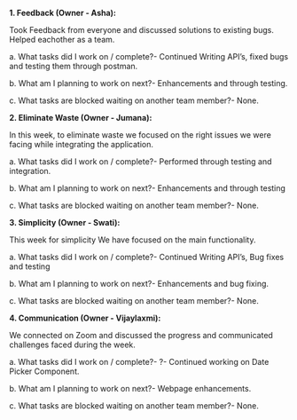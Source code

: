 **1. Feedback (Owner - Asha):**

Took Feedback from everyone and discussed solutions to existing bugs. Helped eachother as a team.

a. What tasks did I work on / complete?- Continued Writing API’s, fixed bugs and testing them through postman.

b. What am I planning to work on next?- Enhancements and through testing.

c. What tasks are blocked waiting on another team member?- None.

**2. Eliminate Waste (Owner - Jumana):**

 In this week, to eliminate waste we focused on the right issues we were facing while integrating the application.

a. What tasks did I work on / complete?- Performed through testing and integration.

b. What am I planning to work on next?- Enhancements and through testing

c. What tasks are blocked waiting on another team member?- None.

**3. Simplicity (Owner - Swati):**

This week for simplicity We have focused on the main functionality.

a. What tasks did I work on / complete?- Continued Writing API’s, Bug fixes and testing

b. What am I planning to work on next?- Enhancements and bug fixing.

c. What tasks are blocked waiting on another team member?- None.

**4. Communication (Owner - Vijaylaxmi):**

We connected on Zoom and discussed the progress and communicated challenges faced during the week.

a. What tasks did I work on / complete?- ?- Continued working on Date Picker Component.

b. What am I planning to work on next?- Webpage enhancements.

c. What tasks are blocked waiting on another team member?- None.
